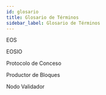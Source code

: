 ```yaml
---
id: glosario
title: Glosario de Términos
sidebar_label: Glosario de Términos
---
```


EOS

EOSIO

Protocolo de Conceso 

Productor de Bloques

Nodo Validador